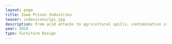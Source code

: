 ```yaml
---
layout: page
title: Iowa Prison Industries
teaser: indexicons/ipi.jpg
description: From acid attacks to agricultural spills, contamination is a major issue that is often overlooked. Unfortunately, the current products and services on the market are not inclusively designed and are hard to understand in an event of an emergency, even for an able-bodied adult. This design seeks to develop a more inclusive system of decontamination procedures that will take less time to carry out and ultimately save lives.
year: 2016
type: Furniture Design
---
```

